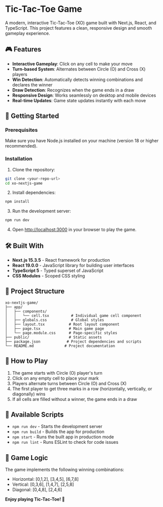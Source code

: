 # Tic-Tac-Toe Game

A modern, interactive Tic-Tac-Toe (XO) game built with Next.js, React, and TypeScript. This project features a clean, responsive design and smooth gameplay experience.

## 🎮 Features

- **Interactive Gameplay**: Click on any cell to make your move
- **Turn-based System**: Alternates between Circle (O) and Cross (X) players
- **Win Detection**: Automatically detects winning combinations and declares the winner
- **Draw Detection**: Recognizes when the game ends in a draw
- **Responsive Design**: Works seamlessly on desktop and mobile devices
- **Real-time Updates**: Game state updates instantly with each move

## 🚀 Getting Started

### Prerequisites

Make sure you have Node.js installed on your machine (version 18 or higher recommended).

### Installation

1. Clone the repository:
```bash
git clone <your-repo-url>
cd xo-nextjs-game
```

2. Install dependencies:
```bash
npm install
```

3. Run the development server:
```bash
npm run dev
```

4. Open [http://localhost:3000](http://localhost:3000) in your browser to play the game.

## 🛠️ Built With

- **Next.js 15.3.5** - React framework for production
- **React 19.0.0** - JavaScript library for building user interfaces
- **TypeScript 5** - Typed superset of JavaScript
- **CSS Modules** - Scoped CSS styling

## 📁 Project Structure

```
xo-nextjs-game/
├── app/
│   ├── components/
│   │   └── cell.tsx          # Individual game cell component
│   ├── globals.css           # Global styles
│   ├── layout.tsx           # Root layout component
│   ├── page.tsx             # Main game page
│   └── page.module.css      # Page-specific styles
├── public/                  # Static assets
├── package.json            # Project dependencies and scripts
└── README.md              # Project documentation
```

## 🎯 How to Play

1. The game starts with Circle (O) player's turn
2. Click on any empty cell to place your mark
3. Players alternate turns between Circle (O) and Cross (X)
4. The first player to get three marks in a row (horizontally, vertically, or diagonally) wins
5. If all cells are filled without a winner, the game ends in a draw

## 🔧 Available Scripts

- `npm run dev` - Starts the development server
- `npm run build` - Builds the app for production
- `npm start` - Runs the built app in production mode
- `npm run lint` - Runs ESLint to check for code issues

## 🎨 Game Logic

The game implements the following winning combinations:
- Horizontal: [0,1,2], [3,4,5], [6,7,8]
- Vertical: [0,3,6], [1,4,7], [2,5,8]
- Diagonal: [0,4,8], [2,4,6]


**Enjoy playing Tic-Tac-Toe! 🎉**
